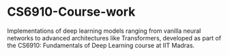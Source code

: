 # CS6910-Course-work
Implementations of deep learning models ranging from vanilla neural networks to advanced architectures like Transformers, developed as part of the CS6910: Fundamentals of Deep Learning course at IIT Madras. 
